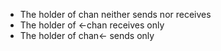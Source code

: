 - The holder of chan neither sends nor receives
- The holder of <-chan receives only
- The holder of chan<- sends only